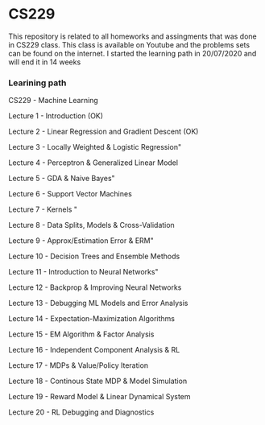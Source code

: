 # CS229
This repository is related to all homeworks and assingments that was done in CS229 class. 
This class is available on Youtube and the problems sets can be found on the internet. 
I started the learning path in 20/07/2020 and will end it in 14 weeks
### Learining path

CS229 - Machine Learning

Lecture 1 - Introduction (OK)

Lecture 2 - Linear Regression and Gradient Descent (OK)

Lecture 3 - Locally Weighted & Logistic Regression"

Lecture 4 - Perceptron & Generalized Linear Model 

Lecture 5 - GDA & Naive Bayes"

Lecture 6 - Support Vector Machines

Lecture 7 - Kernels "

Lecture 8 - Data Splits, Models & Cross-Validation

Lecture 9 - Approx/Estimation Error & ERM"

Lecture 10 - Decision Trees and Ensemble Methods 

Lecture 11 - Introduction to Neural Networks"

Lecture 12 - Backprop & Improving Neural Networks

Lecture 13 - Debugging ML Models and Error Analysis

Lecture 14 - Expectation-Maximization Algorithms

Lecture 15 - EM Algorithm & Factor Analysis

Lecture 16 - Independent Component Analysis & RL

Lecture 17 - MDPs & Value/Policy Iteration

Lecture 18 - Continous State MDP & Model Simulation

Lecture 19 - Reward Model & Linear Dynamical System

Lecture 20 - RL Debugging and Diagnostics 
